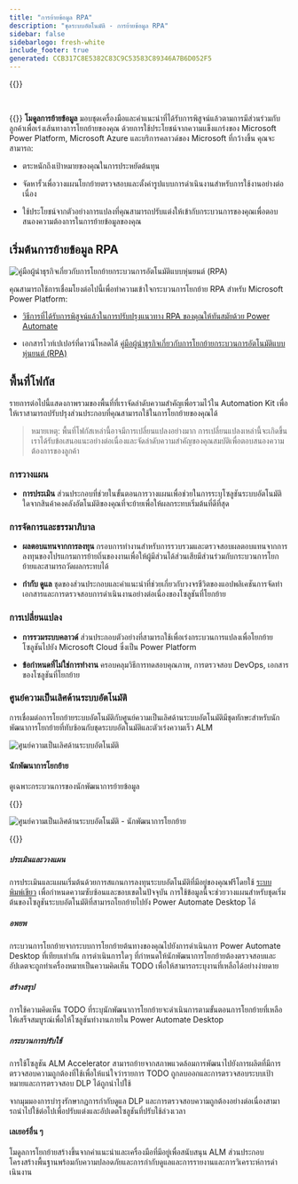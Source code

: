 ```yaml
---
title: "การย้ายข้อมูล RPA"
description: "ชุดระบบอัตโนมัติ - การย้ายข้อมูล RPA"
sidebar: false
sidebarlogo: fresh-white
include_footer: true
generated: CCB317C8E5382C83C9C53583C89346A7B6D052F5
---
```


{{<toc>}}

<br/>

{{<product-name>}} **โมดูลการย้ายข้อมูล** มอบชุดเครื่องมือและคําแนะนําที่ได้รับการพิสูจน์แล้วตามการมีส่วนร่วมกับลูกค้าเพื่อเร่งเส้นทางการโยกย้ายของคุณ ด้วยการใช้ประโยชน์จากความแข็งแกร่งของ Microsoft Power Platform, Microsoft Azure และบริการคลาวด์ของ Microsoft ที่กว้างขึ้น คุณจะสามารถ:

- ตระหนักถึงเป้าหมายของคุณในการประหยัดต้นทุน

- จัดหารั้วเพื่อวางแผนโยกย้ายตรวจสอบและตั้งค่ารูปแบบการดําเนินงานสําหรับการใช้งานอย่างต่อเนื่อง

- ใช้ประโยชน์จากตัวอย่างการแปลงที่คุณสามารถปรับแต่งให้เข้ากับกระบวนการของคุณเพื่อตอบสนองความต้องการในการย้ายข้อมูลของคุณ

## เริ่มต้นการย้ายข้อมูล RPA

![คู่มือผู้นําธุรกิจเกี่ยวกับการโยกย้ายกระบวนการอัตโนมัติแบบหุ่นยนต์ (RPA)](https://msflowblogscdn.azureedge.net/wp-content/uploads/2022/01/RPAWhitepaper_Img-241x300.png)

คุณสามารถใช้การเชื่อมโยงต่อไปนี้เพื่อทําความเข้าใจกระบวนการโยกย้าย RPA สําหรับ Microsoft Power Platform:

- [วิธีการที่ได้รับการพิสูจน์แล้วในการปรับปรุงแนวทาง RPA ของคุณให้ทันสมัยด้วย Power Automate](https://powerautomate.microsoft.com/blog/proven-methods-to-modernize-your-rpa-approach-with-power-automate/)

- เอกสารไวท์เปเปอร์ที่ดาวน์โหลดได้ [คู่มือผู้นําธุรกิจเกี่ยวกับการโยกย้ายกระบวนการอัตโนมัติแบบหุ่นยนต์ (RPA)](https://aka.ms/PAD/RPAMigrationWhitepaper)

## พื้นที่โฟกัส

รายการต่อไปนี้แสดงภาพรวมของพื้นที่ที่เราจัดลําดับความสําคัญเพื่อรวมไว้ใน Automation Kit เพื่อให้เราสามารถปรับปรุงส่วนประกอบที่คุณสามารถใช้ในการโยกย้ายของคุณได้

> หมายเหตุ: พื้นที่โฟกัสเหล่านี้อาจมีการเปลี่ยนแปลงอย่างมาก การเปลี่ยนแปลงเหล่านี้จะเกิดขึ้นเราได้รับข้อเสนอแนะอย่างต่อเนื่องและจัดลําดับความสําคัญของคุณสมบัติเพื่อตอบสนองความต้องการของลูกค้า

### การวางแผน

- **การประเมิน** ส่วนประกอบที่ช่วยในขั้นตอนการวางแผนเพื่อช่วยในการระบุโซลูชันระบบอัตโนมัติใดจากสินค้าคงคลังอัตโนมัติของคุณที่จะย้ายเพื่อให้ผลกระทบเริ่มต้นที่ดีที่สุด

### การจัดการและธรรมาภิบาล

- **ผลตอบแทนจากการลงทุน** กรอบการทํางานสําหรับการรวบรวมและตรวจสอบผลตอบแทนจากการลงทุนของโปรแกรมการย้ายถิ่นของงานเพื่อให้ผู้มีส่วนได้ส่วนเสียมีส่วนร่วมกับกระบวนการโยกย้ายและสามารถวัดผลกระทบได้

- **กำกับ ดูแล** ชุดของส่วนประกอบและคําแนะนําที่ช่วยเกี่ยวกับวงจรชีวิตของแอปพลิเคชันการจัดทําเอกสารและการตรวจสอบการดําเนินงานอย่างต่อเนื่องของโซลูชันที่โยกย้าย

### การเปลี่ยนแปลง

- **การรวมระบบคลาวด์** ส่วนประกอบตัวอย่างที่สามารถใช้เพื่อเร่งกระบวนการแปลงเพื่อโยกย้ายโซลูชันไปยัง Microsoft Cloud ซึ่งเป็น Power Platform

- **ข้อกําหนดที่ไม่ใช่การทํางาน** ครอบคลุมวิธีการทดสอบคุณภาพ, การตรวจสอบ DevOps, เอกสารของโซลูชันที่โยกย้าย

### ศูนย์ความเป็นเลิศด้านระบบอัตโนมัติ

การเชื่อมต่อการโยกย้ายระบบอัตโนมัติกับศูนย์ความเป็นเลิศด้านระบบอัตโนมัติมีชุดทักษะสําหรับนักพัฒนาการโยกย้ายที่ทับซ้อนกับชุดระบบอัตโนมัติและตัวเร่งความเร็ว ALM

![ศูนย์ความเป็นเลิศด้านระบบอัตโนมัติ](/images/illustrations/automation-kit-migration.svg)

#### นักพัฒนาการโยกย้าย

ดูเฉพาะกระบวนการของนักพัฒนาการย้ายข้อมูล

{{<border>}}

![ศูนย์ความเป็นเลิศด้านระบบอัตโนมัติ - นักพัฒนาการโยกย้าย](/images/illustrations/automation-kit-migration-developer.svg)

{{</border>}}

##### ประเมินและวางแผน

การประเมินและแผนเริ่มต้นด้วยการสแกนการลงทุนระบบอัตโนมัติที่มีอยู่ของคุณฟรีโดยใช้ [ระบบพิมพ์เขียว](https://www.blueprintsys.com/) เพื่อกําหนดความซับซ้อนและขอบเขตในปัจจุบัน การใช้ข้อมูลนี้จะช่วยวางแผนสําหรับชุดเริ่มต้นของโซลูชันระบบอัตโนมัติที่สามารถโยกย้ายไปยัง Power Automate Desktop ได้

##### อพยพ

กระบวนการโยกย้ายจากระบบการโยกย้ายต้นทางของคุณไปยังการดําเนินการ Power Automate Desktop ที่เทียบเท่ากัน การดําเนินการใดๆ ที่กําหนดให้นักพัฒนาการโยกย้ายต้องตรวจสอบและอัปเดตจะถูกทําเครื่องหมายเป็นความคิดเห็น TODO เพื่อให้สามารถระบุงานที่เหลือได้อย่างง่ายดาย

##### สร้างสรุป

การใช้ความคิดเห็น TODO ที่ระบุนักพัฒนาการโยกย้ายจะดําเนินการตามขั้นตอนการโยกย้ายที่เหลือให้เสร็จสมบูรณ์เพื่อให้โซลูชันทํางานภายใน Power Automate Desktop

##### กระบวนการปรับใช้

การใช้โซลูชัน ALM Accelerator สามารถย้ายจากสภาพแวดล้อมการพัฒนาไปยังการผลิตที่มีการตรวจสอบความถูกต้องที่ใช้เพื่อให้แน่ใจว่ารายการ TODO ถูกลบออกและการตรวจสอบระบบเป้าหมายและการตรวจสอบ DLP ได้ถูกนําไปใช้

จากมุมมองการบํารุงรักษากฎการกํากับดูแล DLP และการตรวจสอบความถูกต้องอย่างต่อเนื่องสามารถนําไปใช้ต่อไปเพื่อปรับแต่งและอัปเดตโซลูชันที่ปรับใช้ล่วงเวลา

#### เลเยอร์อื่น ๆ

โมดูลการโยกย้ายสร้างขึ้นจากคําแนะนําและเครื่องมือที่มีอยู่เพื่อสนับสนุน ALM ส่วนประกอบโครงสร้างพื้นฐานพร้อมกับความปลอดภัยและการกํากับดูแลและการรายงานและการวิเคราะห์การดําเนินงาน
